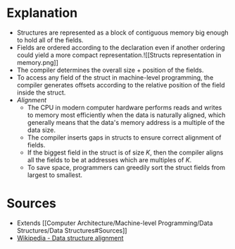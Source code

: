 # Explanation
- Structures are represented as a block of contiguous memory big enough to hold all of the fields.
- Fields are ordered according to the declaration even if another ordering could yield a more compact representation.![[Structs representation in memory.png]]
- The compiler determines the overall size + position of the fields.
- To access any field of the struct in machine-level programming, the compiler generates offsets according to the relative position of the field inside the struct.
- *Alignment*
	- The CPU in modern computer hardware performs reads and writes to memory most efficiently when the data is naturally aligned, which generally means that the data's memory address is a multiple of the data size.
	- The compiler inserts gaps in structs to ensure correct alignment of fields.
	- If the biggest field in the struct is of size *K*, then the compiler aligns all the fields to be at addresses which are multiples of *K*.
	- To save space, programmers can greedily sort the struct fields from largest to smallest.

# Sources
- Extends [[Computer Architecture/Machine-level Programming/Data Structures/Data Structures#Sources]]
- [Wikipedia - Data structure alignment](https://en.wikipedia.org/wiki/Data_structure_alignment)
